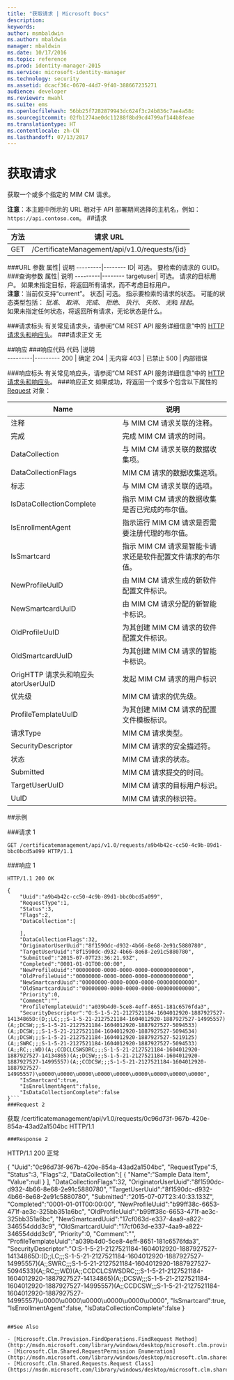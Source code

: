 ```yaml
---
title: "获取请求 | Microsoft Docs"
description: 
keywords: 
author: msmbaldwin
ms.author: mbaldwin
manager: mbaldwin
ms.date: 10/17/2016
ms.topic: reference
ms.prod: identity-manager-2015
ms.service: microsoft-identity-manager
ms.technology: security
ms.assetid: dcacf36c-0670-44d7-9f40-388667235271
audience: developer
ms.reviewer: mwahl
ms.suite: ems
ms.openlocfilehash: 56bb25f7282879943dc624f3c24b836c7ae4a58c
ms.sourcegitcommit: 02fb1274ae0dc11288f8bd9cd4799af144b8feae
ms.translationtype: HT
ms.contentlocale: zh-CN
ms.lasthandoff: 07/13/2017
---
```

# <a name="get-request"></a>获取请求
获取一个或多个指定的 MIM CM 请求。

**注意**：本主题中所示的 URL 相对于 API 部署期间选择的主机名，例如： `https://api.contoso.com`。
##<a name="request"></a>请求


方法  |请求 URL  
---------|---------
GET     |/CertificateManagement/api/v1.0/requests/{id}

###<a name="url-parameters"></a>URL 参数
属性| 说明
---------|--------
ID| 可选。 要检索的请求的 GUID。
###<a name="query-parameters"></a>查询参数
属性| 说明
---------|--------
targetuser| 可选。 请求的目标用户。 如果未指定目标，将返回所有请求，而不考虑目标用户。 <br/> **注意**：当前仅支持“current”。
状态| 可选。 指示要检索的请求的状态。 可能的状态类型包括： *批准*、 *取消*、 *完成*、 *拒绝*、 *执行*、 *失败*、 *无*和 *挂起*。 <br/>如果未指定任何状态，将返回所有请求，无论状态是什么。

###<a name="request-headers"></a>请求标头
有关常见请求头，请参阅“CM REST API 服务详细信息”中的 [HTTP 请求头和响应头](certificate-management-rest-api-service-details.md#http-request-and-response-headers)。
###<a name="request-body"></a>请求正文
无

##<a name="response"></a>响应
###<a name="response-codes"></a>响应代码
代码  |说明  
---------|---------
200     | 确定
204 | 无内容
403 | 已禁止
500 | 内部错误

###<a name="response-headers"></a>响应标头
有关常见响应头，请参阅“CM REST API 服务详细信息”中的 [HTTP 请求头和响应头](certificate-management-rest-api-service-details.md#http-request-and-response-headers)。
###<a name="response-body"></a>响应正文
如果成功，将返回一个或多个包含以下属性的 [Request](https://msdn.microsoft.com/library/windows/desktop/microsoft.clm.shared.requests.request.aspx) 对象：

Name | 说明
-----|------------
注释 | 与 MIM CM 请求关联的注释。
完成 | 完成 MIM CM 请求的时间。
DataCollection | 与 MIM CM 请求关联的数据收集项。
DataCollectionFlags | MIM CM 请求的数据收集选项。
标志 | 与 MIM CM 请求关联的选项。
IsDataCollectionComplete | 指示 MIM CM 请求的数据收集是否已完成的布尔值。
IsEnrollmentAgent | 指示运行 MIM CM 请求是否需要注册代理的布尔值。
IsSmartcard | 指示 MIM CM 请求是智能卡请求还是软件配置文件请求的布尔值。
NewProfileUuID | 由 MIM CM 请求生成的新软件配置文件标识。
NewSmartcardUuID | 由 MIM CM 请求分配的新智能卡标识。
OldProfileUuID | 为其创建 MIM CM 请求的软件配置文件标识。
OldSmartcardUuID | 为其创建 MIM CM 请求的智能卡标识。
OrigHTTP 请求头和响应头atorUserUuID | 发起 MIM CM 请求的用户标识
优先级 | MIM CM 请求的优先级。
ProfileTemplateUuID | 为其创建 MIM CM 请求的配置文件模板标识。
请求Type | MIM CM 请求类型。
SecurityDescriptor | MIM CM 请求的安全描述符。
状态 | MIM CM 请求的状态。
Submitted | MIM CM 请求提交的时间。
TargetUserUuID | MIM CM 请求的目标用户标识。
UuID | MIM CM 请求的标识符。

##<a name="example"></a>示例

###<a name="request-1"></a>请求 1
```
GET /certificatemanagement/api/v1.0/requests/a9b4b42c-cc50-4c9b-89d1-bbc0bcd5a099 HTTP/1.1

```
###<a name="response-1"></a>响应 1
```
HTTP/1.1 200 OK

{
    "Uuid":"a9b4b42c-cc50-4c9b-89d1-bbc0bcd5a099",
    "RequestType":1,
    "Status":3,
    "Flags":2,
    "DataCollection":[

    ],
    "DataCollectionFlags":32,
    "OriginatorUserUuid":"8f1590dc-d932-4b66-8e68-2e91c5880780",
    "TargetUserUuid":"8f1590dc-d932-4b66-8e68-2e91c5880780",
    "Submitted":"2015-07-07T23:36:21.93Z",
    "Completed":"0001-01-01T00:00:00",
    "NewProfileUuid":"00000000-0000-0000-0000-000000000000",
    "OldProfileUuid":"00000000-0000-0000-0000-000000000000",
    "NewSmartcardUuid":"00000000-0000-0000-0000-000000000000",
    "OldSmartcardUuid":"00000000-0000-0000-0000-000000000000",
    "Priority":0,
    "Comment":"",
    "ProfileTemplateUuid":"a039b4d0-5ce8-4eff-8651-181c6576fda3",
    "SecurityDescriptor":"O:S-1-5-21-2127521184-1604012920-1887927527-14134865D:(D;;LC;;;S-1-5-21-2127521184-1604012920-1887927527-14995557)(A;;DCSW;;;S-1-5-21-2127521184-1604012920-1887927527-5094533)(A;;DCSW;;;S-1-5-21-2127521184-1604012920-1887927527-5094534)(A;;DCSW;;;S-1-5-21-2127521184-1604012920-1887927527-5219125)(A;;SWRC;;;S-1-5-21-2127521184-1604012920-1887927527-5094533)(A;;RC;;;WD)(A;;CCDCLCSWSDRC;;;S-1-5-21-2127521184-1604012920-1887927527-14134865)(A;;DCSW;;;S-1-5-21-2127521184-1604012920-1887927527-14995557)(A;;CCDCSW;;;S-1-5-21-2127521184-1604012920-1887927527-14995557)\u0000\u0000\u0000\u0000\u0000\u0000\u0000\u0000\u0000",
    "IsSmartcard":true,
    "IsEnrollmentAgent":false,
    "IsDataCollectionComplete":false
}```       
###Request 2
```
获取 /certificatemanagement/api/v1.0/requests/0c96d73f-967b-420e-854a-43ad2a1504bc HTTP/1.1
```
###Response 2
```
HTTP/1.1 200 正常

{ "Uuid":"0c96d73f-967b-420e-854a-43ad2a1504bc", "RequestType":5, "Status":3, "Flags":2, "DataCollection":[ { "Name":"Sample Data Item", "Value":null } ], "DataCollectionFlags":32, "OriginatorUserUuid":"8f1590dc-d932-4b66-8e68-2e91c5880780", "TargetUserUuid":"8f1590dc-d932-4b66-8e68-2e91c5880780", "Submitted":"2015-07-07T23:40:33.133Z", "Completed":"0001-01-01T00:00:00", "NewProfileUuid":"b99ff38c-6653-471f-ae3c-325bb351a6bc", "OldProfileUuid":"b99ff38c-6653-471f-ae3c-325bb351a6bc", "NewSmartcardUuid":"17cf063d-e337-4aa9-a822-346554ddd3c9", "OldSmartcardUuid":"17cf063d-e337-4aa9-a822-346554ddd3c9", "Priority":0, "Comment":"", "ProfileTemplateUuid":"a039b4d0-5ce8-4eff-8651-181c6576fda3", "SecurityDescriptor":"O:S-1-5-21-2127521184-1604012920-1887927527-14134865D:(D;;LC;;;S-1-5-21-2127521184-1604012920-1887927527-14995557)(A;;SWRC;;;S-1-5-21-2127521184-1604012920-1887927527-5094533)(A;;RC;;;WD)(A;;CCDCLCSWSDRC;;;S-1-5-21-2127521184-1604012920-1887927527-14134865)(A;;DCSW;;;S-1-5-21-2127521184-1604012920-1887927527-14995557)(A;;CCDCSW;;;S-1-5-21-2127521184-1604012920-1887927527-14995557)\u0000\u0000\u0000\u0000\u0000\u0000", "IsSmartcard":true, "IsEnrollmentAgent":false, "IsDataCollectionComplete":false }
```       

##See Also

- [Microsoft.Clm.Provision.FindOperations.FindRequest Method](http://msdn.microsoft.com/library/windows/desktop/microsoft.clm.provision.findoperations.findrequests.aspx)
- [Microsoft.Clm.Shared.RequestPermission Enumeration](http://msdn.microsoft.com/library/windows/desktop/microsoft.clm.shared.requestpermission.aspx)
- [Microsoft.Clm.Shared.Requests.Request Class](https://msdn.microsoft.com/library/windows/desktop/microsoft.clm.shared.requests.request.aspx)
